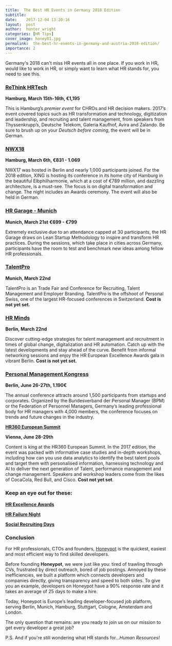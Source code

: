 ```yaml
---
title:  The Best HR Events in Germany 2018 Edition
subtitle:
date:    2017-12-04 13:20:16
layout:  post
author:  hunter_wright
categories: [HR Tips]
cover_image: honey01.jpg
permalink:  the-best-hr-events-in-germany-and-austria-2018-edition/
importance: 2
---
```


Germany's 2018 can't miss HR events all in one place. If you work in HR, would like to work in HR, or simply want to learn what HR stands for, you need to see this.  

<!--more-->

### [ReThink HRTech](http://rethink-hrtech.de/de/)

**Hamburg, March 15th-16th, €1,195**

This is Hamburg’s *premier event* for CHROs and HR decision makers. 2017’s event covered topics such as HR transformation and technology, digitization and leadership, and recruiting and talent management, from speakers from Thyssenkrupp’s, Deutsche Telekom, Galeria Kaufhof, Avira and Zalando. Be sure to brush up on your *Deutsch before coming*, the event will be in German. 

### [NWX18](https://newworkexperience.xing.com/)

**Hamburg, March 6th, €831 - 1.069**

NWX17 was hosted in Berlin and nearly 1,000 participants joined. For the 2018 edition, XING is hosting its conference in its home city of Hamburg in the beautiful Elbphilharmonie, which at a cost of €789 million, and dazzling architecture, is a must-see. 
The focus is on digital transformation and change. The night includes an Awards ceremony. The event will also be held in German. 

### [HR Garage - Munich](https://hr-garage.de/index.php#termine)

**Munich, March 21st**
**€699 - €799**

Extremely exclusive due to an attendance capped at 30 participants, the HR Garage draws on Lean Startup Methodology to inspire and transform HR practices.  During the sessions, which take place in cities across Germany, participants have the room to test and benchmark new ideas among fellow HR professionals. 

### [TalentPro](http://www.talentpro.de/home.html)

**Munich, March 22nd**

TalentPro is an Trade Fair and Conference for Recruiting, Talent Management and Employer Branding. TalentPro is the offshoot of Personal Swiss, one of the largest HR-focused conferences in Switzerland. **Cost is not yet set.** 

### [HR Minds](https://hr-minds.quadriga.eu/)

**Berlin, March 22nd**

Discover cutting-edge strategies for talent management and recruitment in times of global change, digitalization and HR automation. Catch up with the latest developments and stay ahead of the curve. Benefit from informal networking sessions and enjoy the HR European Excellence Awards gala in vibrant Berlin. **Cost is not yet set.** 

### [Personal Management Kongress](https://www.personalmanagementkongress.de/)

**Berlin, June 26-27th, 1.190€**

The annual conference attracts around 1,500 participants from startups and corporates. Organized by the Bundesverband der Personal Manager (BPM) or the Federation of Personnel Managers, Germany’s leading professional body for HR managers with 4,000 members, the conference focuses on trends and future changes in the industry. 

**[HR360 European Summit](http://hr360.wbresearch.com/)**

**Vienna, June 28-29th**

Content is king at the HR360 European Summit. In the 2017 edition, the event was packed with informative case studies and in-depth workshops, including how can you use data analytics to identify the best talent pools and target them with personalised information, harnessing technology and AI to deliver the next generation of Talent, performance management and change management. Speakers and workshop leaders come from the likes of CocaCola, Red Bull, and Cisco. **Cost not yet set**. 

### Keep an eye out for these:

**[HR Excellence Awards](https://www.hr-excellence-awards.de/kategorien/)**

**[HR Failure Night](http://failure-night.com/zukuenftige-veranstaltungen/)**

**[Social Recruiting Days](https://www.socialrecruitingdays.de/en/)**

### Conclusion

For HR professionals, CTOs and founders, [Honeypot](https://www.honeypot.io/lp/join) is the quickest, easiest and most efficient way to find skilled developers. 

Before founding **Honeypot**, we were just like you: tired of trawling through CVs, frustrated by direct outreach, bored of job postings. Annoyed by these inefficiencies, we built a platform which connects developers and companies directly, giving transparency and speed to both sides. To give you an example, developers on Honeypot have a 90% response rate and it takes an average of 25 days to make a hire. 

Today, Honeypot is Europe’s leading developer-focused job platform, serving Berlin, Munich, Hamburg, Stuttgart, Cologne, Amsterdam and London. 

The only question that remains: are you ready to join us on our mission to get every developer a great job?


P.S. And if you're still wondering what HR stands for...*Human Resources!*


